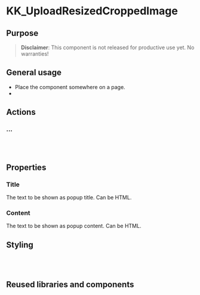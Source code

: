 # KK_UploadResizedCroppedImage

## Purpose


>**Disclaimer**: This component is not released for productive use yet. No warranties!

## General usage
- Place the component somewhere on a page. 
-

## Actions

### ...

<br>
<br>

## Properties

### Title
The text to be shown as popup title. Can be HTML.

### Content
The text to be shown as popup content. Can be HTML.


## Styling

<br>
<br>

## Reused libraries and components